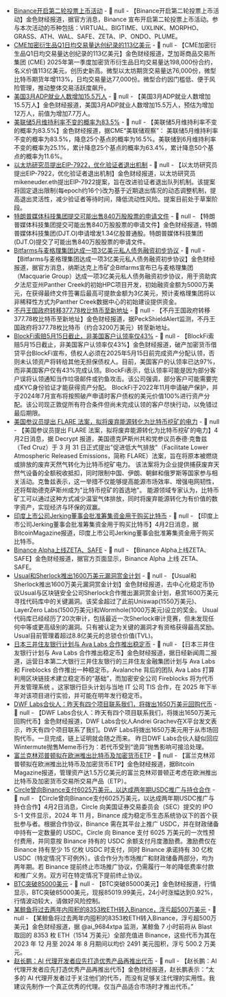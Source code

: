 - [Binance开启第二轮投票上币活动]() - 📰 null - 【Binance开启第二轮投票上币活动】金色财经报道，据官方消息，Binance 宣布开启第二轮投票上币活动。参与本次活动的币种包括：VIRTUAL、BIGTIME、UXLINK、MORPHO、GRASS、ATH、WAL、SAFE、ZETA、IP、ONDO、PLUME。
- [CME加密衍生品Q1日均交易量达创纪录的113亿美元]() - 📰 null - 【CME加密衍生品Q1日均交易量达创纪录的113亿美元】金色财经报道，芝加哥商品交易所集团 (CME) 2025年第一季度加密货币衍生品日均交易量达198,000份合约，名义价值113亿美元，创历史新高。微型以太坊期货交易量达76,000份，微型比特币期货年增113%，日均交易量达77,000份。微型合约因门槛低、便于风险管理，推动整体交易活跃度飙升。
- [美国3月ADP就业人数增加15.5万人]() - 📰 null - 【美国3月ADP就业人数增加15.5万人】金色财经报道，美国3月ADP就业人数增加15.5万人，预估为增加12万人，前值为增加7.7万人。
- [美联储5月维持利率不变的概率为83.5%]() - 📰 null - 【美联储5月维持利率不变的概率为83.5%】金色财经报道，据CME“美联储观察”： 美联储5月维持利率不变的概率为83.5%，降息25个基点的概率为16.5%。美联储到6月维持利率不变的概率为25.1%，累计降息25个基点的概率为63.4%，累计降息50个基点的概率为11.6%。
- [以太坊研究员提出EIP-7922，优化验证者退出机制]() - 📰 null - 【以太坊研究员提出EIP-7922，优化验证者退出机制】金色财经报道，以太坊研究员mikeneuder.eth提出EIP-7922提案，旨在改进验证者退出队列机制。该提案将固定退出限制(每epoch约16个)改为基于近期退出情况的动态调整机制，提高退出灵活性，减少验证者等待时间，降低流动性风险。提案目前处于草案阶段。
- [特朗普媒体科技集团提交可能出售840万股股票的申请文件]() - 📰 null - 【特朗普媒体科技集团提交可能出售840万股股票的申请文件】金色财经报道，特朗普媒体科技集团(DJT.O)申请增发1.34亿股普通股。特朗普媒体科技集团(DJT.O)提交了可能出售840万股股票的申请文件。
- [Bitfarms与麦格理集团达成一项3亿美元私人债务融资初步协议](https://x.com/Bitfarms_io/status/1907393047144411315) - 📰 null - 【Bitfarms与麦格理集团达成一项3亿美元私人债务融资初步协议】金色财经报道，据官方消息，纳斯达克上市矿企Bitfarms宣布已与麦格理集团（Macquarie Group）达成一项3亿美元私人债务融资初步协议，用于资助宾夕法尼亚州Panther Creek的初始HPC项目开发，初始融资金额为5000万美元，在获得最终文件签署后最高可提款金额为3亿美元，预计麦格理集团将以非稀释性方式为Panther Creek数据中心的初始建设提供资金。
- [不丹王国政府转移377.78枚比特币至新地址](https://x.com/PeckShieldAlert/status/1907392661650354592) - 📰 null - 【不丹王国政府转移377.78枚比特币至新地址】金色财经报道，据PeckShieldAlert监测，不丹王国政府将377.78枚比特币（约合3200万美元）转至新地址。
- [BlockFi索赔5月15日截止，非美国客户认领率仅43%](https://www.coindesk.com/business/2025/04/02/blockfi-appeals-to-creditors-to-come-forward-and-claim-bankruptcy-distributions) - 📰 null - 【BlockFi索赔5月15日截止，非美国客户认领率仅43%】金色财经报道，破产加密货币借贷平台BlockFi宣布，债权人必须在2025年5月15日前完成资产分配认领，否则未认领资产将转给其他无担保债权人。目前，美国客户的认领率已达97%，而非美国客户仅有43%完成认领。BlockFi表示，低认领率可能是因为部分客户误将认领通知当作垃圾邮件或钓鱼攻击。该公司强调，部分客户可能需要完成KYC身份验证才能获得资产分配。 
BlockFi于2022年11月申请破产保护，并于2024年7月宣布将按照破产申请时客户债权的美元价值100%进行资产分配。该公司现正敦促所有符合条件但尚未完成认领的客户尽快行动，以免错过最后期限。
- [美国参议员提出 FLARE 法案，拟将废弃能源转化为比特币挖矿的电力]() - 📰 null - 【美国参议员提出 FLARE 法案，拟将废弃能源转化为比特币挖矿的电力】4月2日消息，据 Decrypt 报道，美国德克萨斯州共和党参议员泰德·克鲁兹（Ted Cruz）于 3 月 31 日正式提出"促进低大气排放"（Facilitate Lower Atmospheric Released Emissions，简称 FLARE）法案，旨在将原本被燃烧或排放的废弃天然气转化为比特币挖矿电力。 
该法案将为企业提供捕获废弃天然气设备的全额税收抵扣，同时限制中国、伊朗、朝鲜和俄罗斯等国家参与相关活动。克鲁兹表示，这一举措不仅能够提高能源市场效率、增强电网韧性，还将帮助德克萨斯州成为"比特币挖矿的首选地"。 
能源领域专家认为，比特币矿工可以通过这种方式减少温室气体排放，同时将废弃能源转化为有价值的数字资产，实现经济与环保的双赢。
- [印度上市公司Jerking董事会批准筹集资金用于购买比特币](https://x.com/BitcoinMagazine/status/1907381524359471456) - 📰 null - 【印度上市公司Jerking董事会批准筹集资金用于购买比特币】4月2日消息，据BitcoinMagazine报道，印度上市公司Jerking董事会批准筹集资金用于购买比特币。
- [Binance Alpha上线ZETA、SAFE]() - 📰 null - 【Binance Alpha上线ZETA、SAFE】金色财经报道，据官方页面显示，Binance Alpha 上线 ZETA、SAFE。
- [Usual和Sherlock推出1600万美元漏洞赏金计划](https://www.theblock.co/post/349204/usual-sherlock-crypto-bug-bounty-16-million-usd-critical-vulnerability) - 📰 null - 【Usual和Sherlock推出1600万美元漏洞赏金计划】金色财经报道，去中心化稳定币协议Usual与区块链安全公司Sherlock合作推出漏洞赏金计划，悬赏1600万美元寻找代码库中的关键漏洞。该奖金超过了此前Uniswap(1550万美元)、LayerZero Labs(1500万美元)和Wormhole(1000万美元)设立的奖金。 
Usual代码库已经经历了20次审计，包括最近一次Sherlock审计竞赛，但未发现任何中等或更高级别的漏洞。只有被认定为关键的漏洞才有资格获得最高奖励。Usual目前管理着超过8.8亿美元的总锁仓价值(TVL)。
- [日本三井住友银行计划与 Ava Labs 合作推出稳定币](https://www.theblock.co/post/349208/japans-second-largest-bank-smbc-eyes-stablecoin-launch-with-ava-labs-nikkei?utm_source=twitter&utm_medium=social) - 📰 null - 【日本三井住友银行计划与 Ava Labs 合作推出稳定币】金色财经报道，据日经新闻周二报道，运营日本第二大银行三井住友银行的三井住友金融集团计划与 Ava Labs 和 Fireblocks 合作推出一种稳定币。Avalanche 背后的团队 Ava Labs 打算利用区块链技术建立稳定币的“基础”，而加密安全公司 Fireblocks 将为代币开发管理系统 。这家银行巨头计划与当地 IT 公司 TIS 合作，在 2025 年下半年对该项目进行实验，并可能在明年发行稳定币。
- [DWF Labs合伙人：昨天有四个项目联系我们，将拨出1650万美元回购代币](https://x.com/ag_dwf/status/1907367837640868218) - 📰 null - 【DWF Labs合伙人：昨天有四个项目联系我们，将拨出1650万美元回购代币】金色财经报道，DWF Labs合伙人Andrei Grachev在X平台发文表示，昨天有四个项目联系了我们。DWF Labs将拨出1650万美元用于从市场回购代币。一旦完成，链上证明就会随之而来。 
昨日DWF Labs合伙人疑似回应Wintermute抛售Meme币行为：若代币受到“诡异”抛售影响可接洽处理。
- [富兰克林邓普顿拟在欧洲推出比特币及加密货币ETP](https://x.com/BitcoinMagazine/status/1907363796059885594) - 📰 null - 【富兰克林邓普顿拟在欧洲推出比特币及加密货币ETP】金色财经报道，据Bitcoin Magazine报道，管理资产达1.5万亿美元的富兰克林邓普顿正考虑在欧洲推出比特币及加密货币交易所交易产品（ETP）。
- [Circle曾向Binance支付6025万美元，以达成两年期USDC推广与持仓合作](https://x.com/inkymaze/status/1907187020293980599) - 📰 null - 【Circle曾向Binance支付6025万美元，以达成两年期USDC推广与持仓合作】4月2日消息，Circle 向美国证券交易委员会（SEC）提交的 IPO S-1 文件显示，2024 年 11 月，Binance 成为稳定币生态系统协议下的首个获批参与者。根据合作协议，Binance 需在其平台上推广 USDC，并在财政储备中持有一定数量的 USDC。Circle 向 Binance 支付 6025 万美元的一次性预付费用，并同意按 Binance 持有的 USDC 余额支付月度激励费。激励费仅在 Binance 持有至少 15 亿枚 USDC 时支付，同时 Binance 承诺持有 30 亿枚 USDC（特定情况下可例外）。该合作分为市场推广和财政储备两部分，均为两年期。若 Binance 提前终止市场推广协议，仍需履行一年的降低费率付款和推广义务。双方可在特定情况下提前终止协议。
- [BTC突破85000美元]() - 📰 null - 【BTC突破85000美元】金色财经报道，行情显示，BTC突破85000美元，现报85019.99美元，24小时涨幅达到0.92%，行情波动较大，请做好风险控制。
- [某鲸鱼将过去两年内囤积的8353枚ETH转入Binance，浮亏超500万美元](https://x.com/ai_9684xtpa/status/1907357146288943356) - 📰 null - 【某鲸鱼将过去两年内囤积的8353枚ETH转入Binance，浮亏超500万美元】金色财经报道，据 @ai_9684xtpa 监测，某鲸鱼 7 小时前将从 Blast 取回的 8353 枚 ETH（1514 万美元）全部充值进 Binance，这些代币为其在 2023 年 12 月至 2024 年 8 月期间以均价 2491 美元囤积，浮亏 500.2 万美元。
- [赵长鹏：AI 代理开发者应先打造优秀产品再推出代币](https://x.com/cz_binance/status/1907357273707688358) - 📰 null - 【赵长鹏：AI 代理开发者应先打造优秀产品再推出代币】金色财经报道，赵长鹏表示：“太多的 AI 代理开发者过于关注他们的代币，而没有足够关注代理的实用性。我建议先制作一个真正优秀的代理。仅当产品适合市场时才推出代币。”

